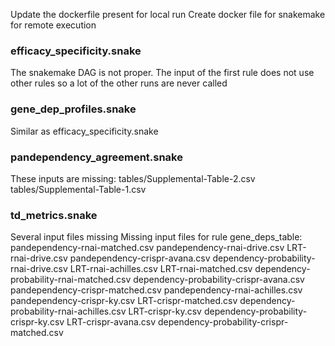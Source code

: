 Update the dockerfile present for local run
Create docker file for snakemake for remote execution

### efficacy_specificity.snake
The snakemake DAG is not proper. The input of the first rule does not use other rules so a lot of the other runs are never called

### gene_dep_profiles.snake
Similar as efficacy_specificity.snake

### pandependency_agreement.snake
These inputs are missing:
tables/Supplemental-Table-2.csv
tables/Supplemental-Table-1.csv

### td_metrics.snake
Several input files missing
Missing input files for rule gene_deps_table:
pandependency-rnai-matched.csv
pandependency-rnai-drive.csv
LRT-rnai-drive.csv
pandependency-crispr-avana.csv
dependency-probability-rnai-drive.csv
LRT-rnai-achilles.csv
LRT-rnai-matched.csv
dependency-probability-rnai-matched.csv
dependency-probability-crispr-avana.csv
pandependency-crispr-matched.csv
pandependency-rnai-achilles.csv
pandependency-crispr-ky.csv
LRT-crispr-matched.csv
dependency-probability-rnai-achilles.csv
LRT-crispr-ky.csv
dependency-probability-crispr-ky.csv
LRT-crispr-avana.csv
dependency-probability-crispr-matched.csv
